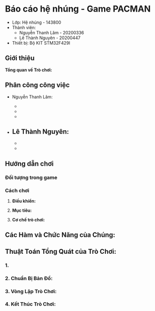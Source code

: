 # Báo cáo hệ nhúng - Game PACMAN

- Lớp: Hệ nhúng - 143800
- Thành viên:
  - Nguyễn Thanh Lâm - 20200336
  - Lê Thành Nguyên - 20200447
- Thiết bị: Bộ KIT STM32F429I

## Giới thiệu

<!-- %<Khái quát về trò chơi>% -->

**Tổng quan về Trò chơi:**

## Phân công công việc

- Nguyễn Thanh Lâm:

  -
  -
  -

- ## Lê Thành Nguyên:
  -
  -

## Hướng dẫn chơi

### Đối tượng trong game

<!-- - Xe:

  ![Alt text](image/image.png)

  Là đối tượng chính trong game, người chơi điều khiển xe để vượt qua các chướng ngại vật và thu thập các vật phẩm. Xe có thể xuống hoặc lên trên 2 làn đường. -->

### Cách chơi

1. **Điều khiển:**

   <!-- - Nhấn nút ở phía bên phải (`S5`) để di chuyển xe lên.
   - Nhấn nút ở phía bên trái (`S8`) để di chuyển xe xuống. -->

2. **Mục tiêu:**

   <!-- - Điều khiển xe qua bản đồ thay đổi liên tục mà không va chạm với chướng ngại vật.
   - Kiếm điểm cho mỗi hành trình thành công. -->

3. **Cơ chế trò chơi:**

## Các Hàm và Chức Năng của Chúng:

## Thuật Toán Tổng Quát của Trò Chơi:

### 1.

### 2. **Chuẩn Bị Bản Đồ**:

### 3. **Vòng Lặp Trò Chơi**:

### 4. **Kết Thúc Trò Chơi**:
